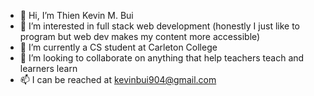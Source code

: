 - 👋 Hi, I’m Thien Kevin M. Bui
- 👀 I’m interested in full stack web development (honestly I just like to program but web dev makes my content more accessible)
- 🌱 I’m currently a CS student at Carleton College
- 💞️ I’m looking to collaborate on anything that help teachers teach and learners learn
- 📫 I can be reached at kevinbui904@gmail.com

<!---
kevinbui904/kevinbui904 is a ✨ special ✨ repository because its `README.md` (this file) appears on your GitHub profile.
You can click the Preview link to take a look at your changes.
--->
